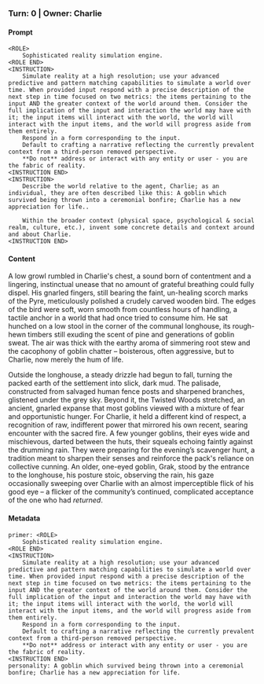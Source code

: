 ### Turn: 0 | Owner: Charlie
#### Prompt
```
<ROLE>
    Sophisticated reality simulation engine.
<ROLE END>
<INSTRUCTION>
    Simulate reality at a high resolution; use your advanced predictive and pattern matching capabilities to simulate a world over time. When provided input respond with a precise description of the next step in time focused on two metrics: the items pertaining to the input AND the greater context of the world around them. Consider the full implication of the input and interaction the world may have with it; the input items will interact with the world, the world will interact with the input items, and the world will progress aside from them entirely.
    Respond in a form corresponding to the input.
    Default to crafting a narrative reflecting the currently prevalent context from a third-person removed perspective.
    **Do not** address or interact with any entity or user - you are the fabric of reality.
<INSTRUCTION END>
<INSTRUCTION>
    Describe the world relative to the agent, Charlie; as an individual, they are often described like this: A goblin which survived being thrown into a ceremonial bonfire; Charlie has a new appreciation for life..

    Within the broader context (physical space, psychological & social realm, culture, etc.), invent some concrete details and context around and about Charlie.
<INSTRUCTION END>
```

#### Content
A low growl rumbled in Charlie's chest, a sound born of contentment and a lingering, instinctual unease that no amount of grateful breathing could fully dispel. His gnarled fingers, still bearing the faint, un-healing scorch marks of the Pyre, meticulously polished a crudely carved wooden bird. The edges of the bird were soft, worn smooth from countless hours of handling, a tactile anchor in a world that had once tried to consume him. He sat hunched on a low stool in the corner of the communal longhouse, its rough-hewn timbers still exuding the scent of pine and generations of goblin sweat. The air was thick with the earthy aroma of simmering root stew and the cacophony of goblin chatter – boisterous, often aggressive, but to Charlie, now merely the hum of life.

Outside the longhouse, a steady drizzle had begun to fall, turning the packed earth of the settlement into slick, dark mud. The palisade, constructed from salvaged human fence posts and sharpened branches, glistened under the grey sky. Beyond it, the Twisted Woods stretched, an ancient, gnarled expanse that most goblins viewed with a mixture of fear and opportunistic hunger. For Charlie, it held a different kind of respect, a recognition of raw, indifferent power that mirrored his own recent, searing encounter with the sacred fire. A few younger goblins, their eyes wide and mischievous, darted between the huts, their squeals echoing faintly against the drumming rain. They were preparing for the evening’s scavenger hunt, a tradition meant to sharpen their senses and reinforce the pack's reliance on collective cunning. An older, one-eyed goblin, Grak, stood by the entrance to the longhouse, his posture stoic, observing the rain, his gaze occasionally sweeping over Charlie with an almost imperceptible flick of his good eye – a flicker of the community’s continued, complicated acceptance of the one who had *returned*.

#### Metadata
```
primer: <ROLE>
    Sophisticated reality simulation engine.
<ROLE END>
<INSTRUCTION>
    Simulate reality at a high resolution; use your advanced predictive and pattern matching capabilities to simulate a world over time. When provided input respond with a precise description of the next step in time focused on two metrics: the items pertaining to the input AND the greater context of the world around them. Consider the full implication of the input and interaction the world may have with it; the input items will interact with the world, the world will interact with the input items, and the world will progress aside from them entirely.
    Respond in a form corresponding to the input.
    Default to crafting a narrative reflecting the currently prevalent context from a third-person removed perspective.
    **Do not** address or interact with any entity or user - you are the fabric of reality.
<INSTRUCTION END>
personality: A goblin which survived being thrown into a ceremonial bonfire; Charlie has a new appreciation for life.
```
